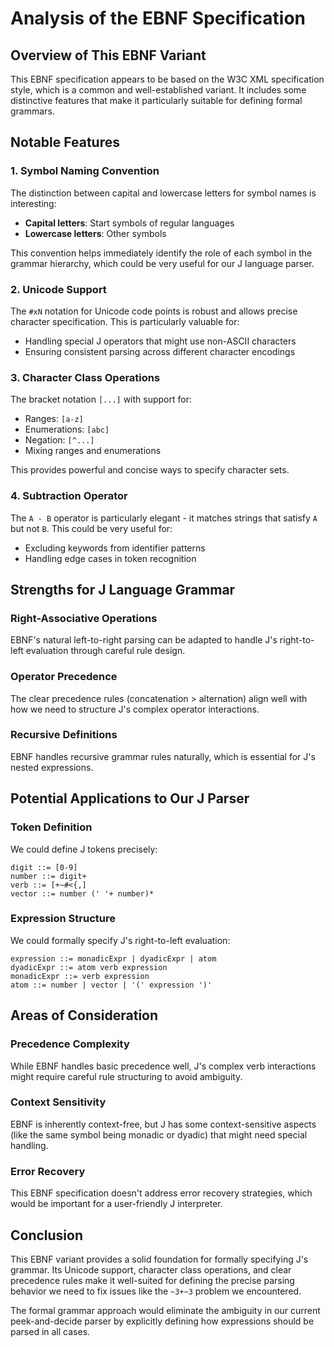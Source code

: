 # Analysis of the EBNF Specification

## Overview of This EBNF Variant

This EBNF specification appears to be based on the W3C XML specification style, which is a common and well-established variant. It includes some distinctive features that make it particularly suitable for defining formal grammars.

## Notable Features

### 1. **Symbol Naming Convention**
The distinction between capital and lowercase letters for symbol names is interesting:
- **Capital letters**: Start symbols of regular languages
- **Lowercase letters**: Other symbols

This convention helps immediately identify the role of each symbol in the grammar hierarchy, which could be very useful for our J language parser.

### 2. **Unicode Support**
The `#xN` notation for Unicode code points is robust and allows precise character specification. This is particularly valuable for:
- Handling special J operators that might use non-ASCII characters
- Ensuring consistent parsing across different character encodings

### 3. **Character Class Operations**
The bracket notation `[...]` with support for:
- Ranges: `[a-z]`
- Enumerations: `[abc]`
- Negation: `[^...]`
- Mixing ranges and enumerations

This provides powerful and concise ways to specify character sets.

### 4. **Subtraction Operator**
The `A - B` operator is particularly elegant - it matches strings that satisfy `A` but not `B`. This could be very useful for:
- Excluding keywords from identifier patterns
- Handling edge cases in token recognition

## Strengths for J Language Grammar

### **Right-Associative Operations**
EBNF's natural left-to-right parsing can be adapted to handle J's right-to-left evaluation through careful rule design.

### **Operator Precedence**
The clear precedence rules (concatenation > alternation) align well with how we need to structure J's complex operator interactions.

### **Recursive Definitions**
EBNF handles recursive grammar rules naturally, which is essential for J's nested expressions.

## Potential Applications to Our J Parser

### **Token Definition**
We could define J tokens precisely:
```ebnf
digit ::= [0-9]
number ::= digit+
verb ::= [+~#<{,]
vector ::= number (' '+ number)*
```

### **Expression Structure**
We could formally specify J's right-to-left evaluation:
```ebnf
expression ::= monadicExpr | dyadicExpr | atom
dyadicExpr ::= atom verb expression
monadicExpr ::= verb expression
atom ::= number | vector | '(' expression ')'
```

## Areas of Consideration

### **Precedence Complexity**
While EBNF handles basic precedence well, J's complex verb interactions might require careful rule structuring to avoid ambiguity.

### **Context Sensitivity**
EBNF is inherently context-free, but J has some context-sensitive aspects (like the same symbol being monadic or dyadic) that might need special handling.

### **Error Recovery**
This EBNF specification doesn't address error recovery strategies, which would be important for a user-friendly J interpreter.

## Conclusion

This EBNF variant provides a solid foundation for formally specifying J's grammar. Its Unicode support, character class operations, and clear precedence rules make it well-suited for defining the precise parsing behavior we need to fix issues like the `~3+~3` problem we encountered.

The formal grammar approach would eliminate the ambiguity in our current peek-and-decide parser by explicitly defining how expressions should be parsed in all cases.